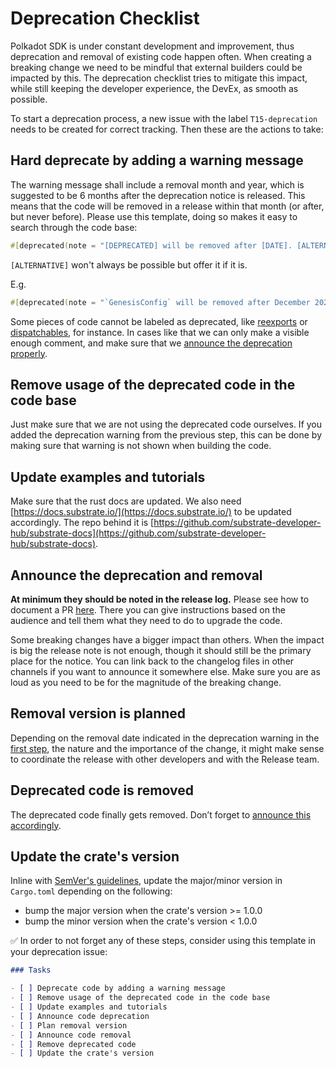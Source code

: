 # Deprecation Checklist

Polkadot SDK is under constant development and improvement, thus deprecation and removal of existing code happen often.
When creating a breaking change we need to be mindful that external builders could be impacted by this.
The deprecation checklist tries to mitigate this impact, while still keeping the developer experience, the DevEx, as
smooth as possible.

To start a deprecation process, a new issue with the label `T15-deprecation` needs to be created for correct tracking.
Then these are the actions to take:

## Hard deprecate by adding a warning message

The warning message shall include a removal month and year, which is suggested to be 6 months after the deprecation
notice is released.
This means that the code will be removed in a release within that month (or after, but never before). Please use this
template, doing so makes it easy to search through the code base:

```rust
#[deprecated(note = "[DEPRECATED] will be removed after [DATE]. [ALTERNATIVE]")]
```
`[ALTERNATIVE]` won't always be possible but offer it if it is.

E.g.
```rust
#[deprecated(note = "`GenesisConfig` will be removed after December 2023. Use `RuntimeGenesisConfig` instead.")]
```

Some pieces of code cannot be labeled as deprecated, like [reexports](https://github.com/rust-lang/rust/issues/30827)
or [dispatchables](https://github.com/paritytech/polkadot-sdk/issues/182#issuecomment-1691684159), for instance.
In cases like that we can only make a visible enough comment, and make sure that we [announce the deprecation properly](#announce-the-deprecation-and-removal).

## Remove usage of the deprecated code in the code base

Just make sure that we are not using the deprecated code ourselves.
If you added the deprecation warning from the previous step, this can be done by making sure that warning is not shown
when building the code.

## Update examples and tutorials

Make sure that the rust docs are updated.
We also need [https://docs.substrate.io/](https://docs.substrate.io/) to be updated accordingly. The repo behind it is
[https://github.com/substrate-developer-hub/substrate-docs](https://github.com/substrate-developer-hub/substrate-docs).

## Announce the deprecation and removal

**At minimum they should be noted in the release log.** Please see how to document a PR [here](https://github.com/paritytech/polkadot-sdk/blob/master/docs/CONTRIBUTING.md#documentation).
There you can give instructions based on the audience and tell them what they need to do to upgrade the code.

Some breaking changes have a bigger impact than others. When the impact is big the release note is not enough, though
it should still be the primary place for the notice. You can link back to the changelog files in other channels if you
want to announce it somewhere else.
Make sure you are as loud as you need to be for the magnitude of the breaking change.

## Removal version is planned

Depending on the removal date indicated in the deprecation warning in the [first step](#hard-deprecate-by-adding-a-warning-message),
the nature and the importance of the change, it might make sense to coordinate the release with other developers and
with the Release team.

## Deprecated code is removed

The deprecated code finally gets removed.
Don’t forget to [announce this accordingly](#announce-the-deprecation-and-removal).

## Update the crate's version

Inline with [SemVer's guidelines](https://semver.org/#spec-item-4), update the major/minor version in `Cargo.toml` depending on the following:
- bump the major version when the crate's version >= 1.0.0
- bump the minor version when the crate's version < 1.0.0

✅ In order to not forget any of these steps, consider using this template in your deprecation issue:

```markdown
### Tasks

- [ ] Deprecate code by adding a warning message
- [ ] Remove usage of the deprecated code in the code base
- [ ] Update examples and tutorials
- [ ] Announce code deprecation
- [ ] Plan removal version
- [ ] Announce code removal
- [ ] Remove deprecated code
- [ ] Update the crate's version
```

